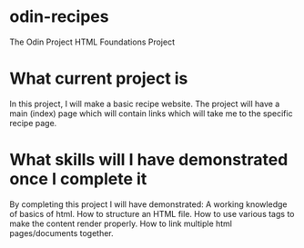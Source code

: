 # odin-recipes
The Odin Project HTML Foundations Project

# What current project is
In this project, I will make a basic recipe website. The project will
have a main (index) page which will contain links which will take me
to the specific recipe page.

# What skills will I have demonstrated once I complete it
By completing this project I will have demonstrated:
    A working knowledge of basics of html. 
    How to structure an HTML file.
    How to use various tags to make the content render properly.
    How to link multiple html pages/documents together.